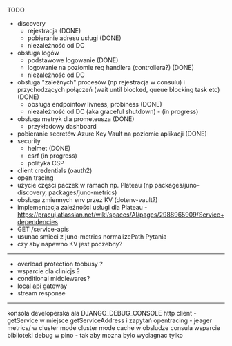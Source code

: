 TODO

* discovery
  * rejestracja (DONE)
  * pobieranie adresu usługi (DONE)
  * niezależność od DC
* obsługa logów
  * podstawowe logowanie (DONE)
  * logowanie na poziomie req handlera (controllera?) (DONE)
  * niezależność od DC
* obsługa "zależnych" procesów (np rejestracja w consulu) i przychodzących połączeń (wait until blocked, queue blocking task etc) (DONE)
  * obsługa endpointów livness, probiness (DONE)
  * niezależność od DC (aka graceful shutdown) - (in progress)
* obsługa metryk dla prometeusza (DONE)
  * przykładowy dashboard
* pobieranie secretów Azure Key Vault na poziomie aplikacji (DONE)
* security
  * helmet (DONE)
  * csrf (in progress)
  * polityka CSP
* client credentials (oauth2)
* open tracing
* użycie części paczek w ramach np. Plateau (np packages/juno-discovery, packages/juno-metrics)
* obsługa zmiennych env przez KV (dotenv-vault?)
* implementacja zależności usługi dla Plateau - https://pracuj.atlassian.net/wiki/spaces/AI/pages/2988965909/Service+dependencies
* GET /service-apis
* usunac smieci z juno-metrics normalizePath
  Pytania
* czy aby napewno KV jest poczebny?

---

* overload protection toobusy ?
* wsparcie dla clinicjs ?
* conditional middlewares?
* local api gateway
* stream response


---
konsola developerska ala DJANGO_DEBUG_CONSOLE
http client - getService w miejsce getServiceAddress i zapytań
opentracing - jeager
metrics/ w cluster mode
cluster mode
cache w obsludze consula
wsparcie biblioteki debug w pino - tak aby mozna bylo wyciagnac tylko
